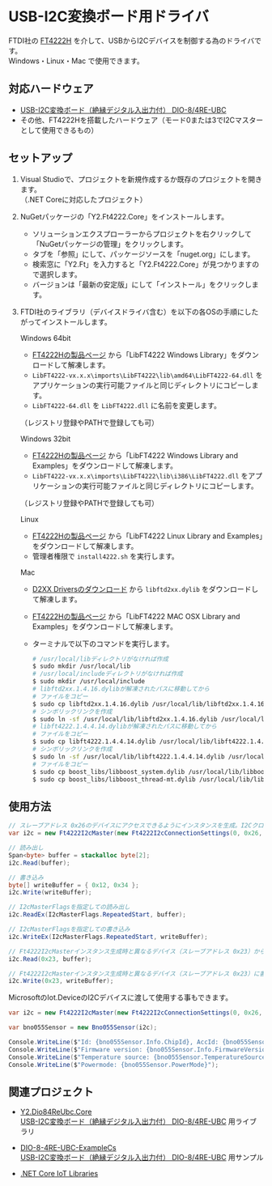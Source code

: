 # USB-I2C変換ボード用ドライバ

FTDI社の [FT4222H](https://www.ftdichip.com/Products/ICs/FT4222H.html) を介して、USBからI2Cデバイスを制御する為のドライバです。  
Windows・Linux・Mac で使用できます。 

## 対応ハードウェア

* [USB-I2C変換ボード（絶縁デジタル入出力付） DIO-8/4RE-UBC](https://www.y2c.co.jp/i2c-r/dio-8-4re-ubc/)
* その他、FT4222Hを搭載したハードウェア（モード0または3でI2Cマスターとして使用できるもの） 

## セットアップ

1. Visual Studioで、プロジェクトを新規作成するか既存のプロジェクトを開きます。  
（.NET Coreに対応したプロジェクト）

2. NuGetパッケージの「Y2.Ft4222.Core」をインストールします。  

    * ソリューションエクスプローラーからプロジェクトを右クリックして「NuGetパッケージの管理」をクリックします。  
    * タブを「参照」にして、パッケージソースを「nuget.org」にします。  
    * 検索窓に「Y2.Ft」を入力すると「Y2.Ft4222.Core」が見つかりますので選択します。  
    * バージョンは「最新の安定版」にして「インストール」をクリックします。

3. FTDI社のライブラリ（デバイスドライバ含む）を以下の各OSの手順にしたがってインストールします。

    Windows 64bit

    * [FT4222Hの製品ページ](https://www.ftdichip.com/Products/ICs/FT4222H.html) から「LibFT4222 Windows Library」をダウンロードして解凍します。  
    * ```LibFT4222-vx.x.x\imports\LibFT4222\lib\amd64\LibFT4222-64.dll``` をアプリケーションの実行可能ファイルと同じディレクトリにコピーします。  
    * ```LibFT4222-64.dll``` を ```LibFT4222.dll``` に名前を変更します。  

    （レジストリ登録やPATHで登録しても可）

    Windows 32bit

    * [FT4222Hの製品ページ](https://www.ftdichip.com/Products/ICs/FT4222H.html) から「LibFT4222 Windows Library and Examples」をダウンロードして解凍します。  
    * ```LibFT4222-vx.x.x\imports\LibFT4222\lib\i386\LibFT4222.dll``` をアプリケーションの実行可能ファイルと同じディレクトリにコピーします。  

    （レジストリ登録やPATHで登録しても可）

    Linux

    * [FT4222Hの製品ページ](https://www.ftdichip.com/Products/ICs/FT4222H.html) から「LibFT4222 Linux Library and Examples」をダウンロードして解凍します。  
    * 管理者権限で ```install4222.sh``` を実行します。  

    Mac

    * [D2XX Driversのダウンロード](https://www.ftdichip.com/Drivers/D2XX.htm) から ```libftd2xx.dylib``` をダウンロードして解凍します。  
    * [FT4222Hの製品ページ](https://www.ftdichip.com/Products/ICs/FT4222H.html) から「LibFT4222 MAC OSX Library and Examples」をダウンロードして解凍します。  
    * ターミナルで以下のコマンドを実行します。  

        ```bash
        # /usr/local/libディレクトリがなければ作成
        $ sudo mkdir /usr/local/lib
        # /usr/local/includeディレクトリがなければ作成
        $ sudo mkdir /usr/local/include
        # libftd2xx.1.4.16.dylibが解凍されたパスに移動してから
        # ファイルをコピー
        $ sudo cp libftd2xx.1.4.16.dylib /usr/local/lib/libftd2xx.1.4.16.dylib
        # シンボリックリンクを作成
        $ sudo ln -sf /usr/local/lib/libftd2xx.1.4.16.dylib /usr/local/lib/libftd2xx.dylib
        # libft4222.1.4.4.14.dylibが解凍されたパスに移動してから
        # ファイルをコピー
        $ sudo cp libft4222.1.4.4.14.dylib /usr/local/lib/libft4222.1.4.4.14.dylib
        # シンボリックリンクを作成
        $ sudo ln -sf /usr/local/lib/libft4222.1.4.4.14.dylib /usr/local/lib/libft4222.dylib
        # ファイルをコピー
        $ sudo cp boost_libs/libboost_system.dylib /usr/local/lib/libboost_system.dylib
        $ sudo cp boost_libs/libboost_thread-mt.dylib /usr/local/lib/libboost_thread-mt.dylib
        ```

## 使用方法

```csharp
// スレーブアドレス 0x26のデバイスにアクセスできるようにインスタンスを生成。I2Cクロック周波数は400kHz。
var i2c = new Ft4222I2cMaster(new Ft4222I2cConnectionSettings(0, 0x26, 400));

// 読み出し
Span<byte> buffer = stackalloc byte[2];
i2c.Read(buffer);

// 書き込み
byte[] writeBuffer = { 0x12, 0x34 };
i2c.Write(writeBuffer);

// I2cMasterFlagsを指定しての読み出し
i2c.ReadEx(I2cMasterFlags.RepeatedStart, buffer);

// I2cMasterFlagsを指定しての書き込み
i2c.WriteEx(I2cMasterFlags.RepeatedStart, writeBuffer);

// Ft4222I2cMasterインスタンス生成時と異なるデバイス（スレーブアドレス 0x23）から読み出し
i2c.Read(0x23, buffer);

// Ft4222I2cMasterインスタンス生成時と異なるデバイス（スレーブアドレス 0x23）に書き込み
i2c.Write(0x23, writeBuffer);
```

MicrosoftのIot.DeviceのI2Cデバイスに渡して使用する事もできます。

```csharp
var i2c = new Ft4222I2cMaster(new Ft4222I2cConnectionSettings(0, 0x26, 400));

var bno055Sensor = new Bno055Sensor(i2c);

Console.WriteLine($"Id: {bno055Sensor.Info.ChipId}, AccId: {bno055Sensor.Info.AcceleratorId}, GyroId: {bno055Sensor.Info.GyroscopeId}, MagId: {bno055Sensor.Info.MagnetometerId}");
Console.WriteLine($"Firmware version: {bno055Sensor.Info.FirmwareVersion}, Bootloader: {bno055Sensor.Info.BootloaderVersion}");
Console.WriteLine($"Temperature source: {bno055Sensor.TemperatureSource}, Operation mode: {bno055Sensor.OperationMode}, Units: {bno055Sensor.Units}");
Console.WriteLine($"Powermode: {bno055Sensor.PowerMode}");
```

## 関連プロジェクト

* [Y2.Dio84ReUbc.Core](https://github.com/y2cjp/Y2.Dio84ReUbc.Core)  
  [USB-I2C変換ボード（絶縁デジタル入出力付） DIO-8/4RE-UBC](https://www.y2c.co.jp/i2c-r/dio-8-4re-ubc/) 用ライブラリ

* [DIO-8-4RE-UBC-ExampleCs](https://github.com/y2cjp/DIO-8-4RE-UBC-ExampleCs)  
  [USB-I2C変換ボード（絶縁デジタル入出力付） DIO-8/4RE-UBC](https://www.y2c.co.jp/i2c-r/dio-8-4re-ubc/) 用サンプル

* [.NET Core IoT Libraries](https://github.com/dotnet/iot)
